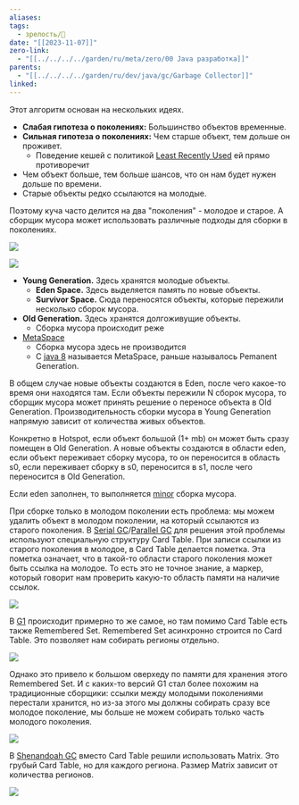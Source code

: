 ```yaml
---
aliases: 
tags:
  - зрелость/🌱
date: "[[2023-11-07]]"
zero-link:
  - "[[../../../../garden/ru/meta/zero/00 Java разработка]]"
parents:
  - "[[../../../../garden/ru/dev/java/gc/Garbage Collector]]"
linked: 
---
```

Этот алгоритм основан на нескольких идеях.

- **Слабая гипотеза о поколениях:** Большинство объектов временные.
- **Сильная гипотеза о поколениях:** Чем старше объект, тем дольше он проживет.
	- Поведение кешей с политикой [Least Recently Used](Least%20Recently%20Used.md) ей прямо противоречит
- Чем объект больше, тем больше шансов, что он нам будет нужен дольше по времени.
- Старые объекты редко ссылаются на молодые.

Поэтому куча часто делится на два "поколения" - молодое и старое. А сборщик мусора может использовать различные подходы для сборки в поколениях.

![](screen%201115.png)

![](Pasted%20image%2020231108091715.png)

- **Young Generation.** Здесь хранятся молодые объекты.
	- **Eden Space.** Здесь выделяется память по новые объекты.
	- **Survivor Space.** Сюда переносятся объекты, которые пережили несколько сборок мусора.
- **Old Generation.** Здесь хранятся долгоживущие объекты.
	- Сборка мусора происходит реже
- [MetaSpace](Структура%20памяти%20Java.md#^MetaSpace)
	- Сборка мусора здесь не производится
	- С [java 8](Java%208%20LTS.md) называется MetaSpace, раньше называлось Pemanent Generation. 

В общем случае новые объекты создаются в Eden, после чего какое-то время они находятся там. Если объекты пережили N сборок мусора, то сборщик мусора может принять решение о переносе объекта в Old Generation. Производительность сборки мусора в Young Generation напрямую зависит от количества живых объектов.

Конкретно в Hotspot, если объект большой (1+ mb) он может быть сразу помещен в Old Generation. А новые объекты создаются в области eden, если объект переживает сборку мусора, то он переносится в область s0, если переживает сборку в s0, переносится в s1, после чего переносится в Old Generation.

Если eden заполнен, то выполняется [minor](../../../../garden/ru/dev/java/gc/Garbage%20Collector.md#^minor) сборка мусора.

При сборке только в молодом поколении есть проблема: мы можем удалить объект в молодом поколении, на который ссылаются из старого поколения. В [Serial GC](Serial%20GC.md)/[Parallel GC](Parallel%20GC.md) для решения этой проблемы используют специальную структуру Card Table. При записи ссылки из старого поколения в молодое, в Card Table делается пометка. Эта пометка означает, что в такой-то области старого поколения может быть ссылка на молодое. То есть это не точное знание, а маркер, который говорит нам проверить какую-то область памяти на наличие ссылок.

![](Pasted%20image%2020231112093359.png)

В [G1](Garbage%20First.md) происходит примерно то же самое, но там помимо Card Table есть также Remembered Set. Remembered Set асинхронно строится по Card Table. Это позволяет нам собирать регионы отдельно.

![](Pasted%20image%2020231112093726.png)

Однако это привело к большом оверхеду по памяти для хранения этого Remembered Set. И с каких-то версий G1 стал более похожим на традиционные сборщики: ссылки между молодыми поколениями перестали хранится, но из-за этого мы должны собирать сразу все молодое поколение, мы больше не можем собирать только часть молодого поколения.

![](Pasted%20image%2020231112094217.png)

В [Shenandoah GC](Shenandoah%20GC.md) вместо Card Table решили использовать Matrix. Это грубый Card Table, но для каждого региона. Размер Matrix зависит от количества регионов.

![](Pasted%20image%2020231112094602.png)
